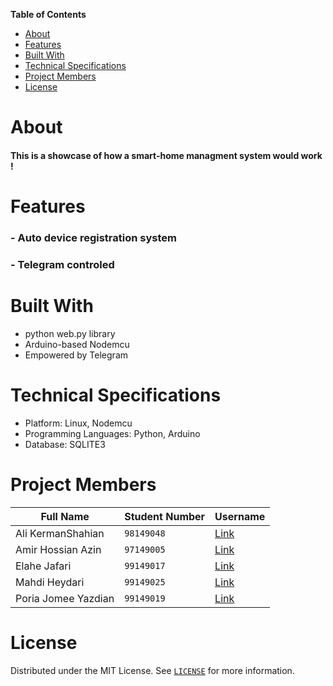 **Table of Contents**
- [About](#about)
- [Features](#features)
- [Built With](#built-with)
- [Technical Specifications](#technical-specifications)
- [Project Members](#Project-Members)
- [License](#License)

# About
#### This is a showcase of how a smart-home managment system would work !

# Features
### - Auto device registration system
### - Telegram controled

# Built With
- python web.py library
- Arduino-based Nodemcu
- Empowered by Telegram

# Technical Specifications
- Platform: Linux, Nodemcu
- Programming Languages: Python, Arduino
- Database: SQLITE3

# Project Members
| Full Name | Student Number | Username |
| --- | --- | --- |
| Ali KermanShahian | `98149048` | [Link](https://github.com/kermanshahianali) |
| Amir Hossian Azin | `97149005` | [Link](https://github.com/amir-azin) |
| Elahe Jafari | `99149017` | [Link](http://Github.com/iamelinnile) |
| Mahdi Heydari | `99149025` | [Link](https://github.com/MahdiHeydariCE) |
| Poria Jomee Yazdian | `99149019` | [Link](https://github.com/Pooriajy) |

# License
Distributed under the MIT License. See [`LICENSE`](LICENSE) for more information.
